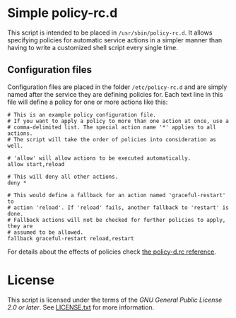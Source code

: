 # Simple policy-rc.d

This script is intended to be placed in `/usr/sbin/policy-rc.d`. It allows
specifying policies for automatic service actions in a simpler manner than
having to write a customized shell script every single time.

## Configuration files

Configuration files are placed in the folder `/etc/policy-rc.d` and are simply
named after the service they are defining policies for. Each text line in this
file will define a policy for one or more actions like this:

```
# This is an example policy configuration file.
# If you want to apply a policy to more than one action at once, use a
# comma-delimited list. The special action name '*' applies to all actions.
# The script will take the order of policies into consideration as well.

# 'allow' will allow actions to be executed automatically.
allow start,reload

# This will deny all other actions.
deny *

# This would define a fallback for an action named 'graceful-restart' to
# action 'reload'. If 'reload' fails, another fallback to 'restart' is done.
# Fallback actions will not be checked for further policies to apply, they are
# assumed to be allowed.
fallback graceful-restart reload,restart
```

For details about the effects of policies check [the policy-d.rc reference](http://people.debian.org/~hmh/invokerc.d-policyrc.d-specification.txt).

# License

This script is licensed under the terms of the *GNU General Public License 2.0
or later*. See [LICENSE.txt](LICENSE.txt) for more information.
